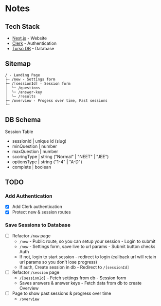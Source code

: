 # Notes

## Tech Stack

- [Next.js](https://nextjs.org) - Website
- [Clerk](https://clerk.com) - Authentication
- [Turso DB](https://turso.tech) - Database

## Sitemap

```
/ - Landing Page
├─ /new - Settings form
├─ /[sessionId] - Session form
│  └─ /questions
│  └─ /answer-key
│  └─ /results
├─ /overview - Progess over time, Past sessions
└─
```

## DB Schema

Session Table

- sessionId | unique id (slug)
- minQuestion | number
- maxQuestion | number
- scoringType | string ("Normal" | "NEET" | "JEE")
- optionsType | string ("1-4" | "A-D")
- complete | boolean

## TODO

### Add Authentication

- [x] Add Clerk authentication
- [x] Protect new & session routes

### Save Sessions to Database

- [ ] Refactor `/new` page
  - `/new` - Public route, so you can setup your session - Login to submit
  - `/new` - Settings form, save live to url params - Submit button checks Auth
  - If not, login to start session - redirect to login (callback url will retain url params so you don't lose progress)
  - If auth, Create session in db - Redirect to `/[sessionId]`
- [ ] Refactor `/session` page
  - `/[sessionId]` - Fetch settings from db - Session form
  - Saves answers & answer keys - Fetch data from db to create Overview
- [ ] Page to show past sessions & progress over time
  - `/overview`
